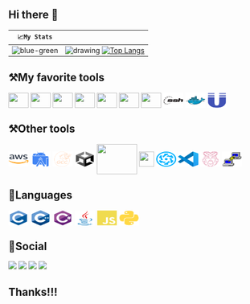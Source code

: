 ## Hi there 👋

[blue-green]: https://github-readme-stats.vercel.app/api?username=Tesla-Sec&show_icons=true&cache_seconds=22600&t&theme=blue-green

| `📈My Stats`||
| -- | :- |
|![blue-green][blue-green] |  <img src="https://github.com/user-attachments/assets/6b0932f8-6cea-4a0b-a8df-44045118943e" alt="drawing" width="300"/> [![Top Langs](https://github-readme-stats.vercel.app/api/top-langs/?username=Tesla-Sec&theme=blue-green)](https://github.com/anuraghazra/github-readme-stats) | 



## ⚒️My favorite tools

<div style="display: inline_block">
  <img align="center" height="30" width="40" src="https://blackarch.org/images/logo/ba-logo.png">
  <img align="center" height="30" width="40" src="https://www.kali.org/images/kali-logo.svg">
  <img align="center" height="30" width="40" src="https://www.kali.org/images/tool-logo-sqlmap.svg">
  <img align="center" height="30" width="40" src="https://www.kali.org/images/tool-logo-metasploit.svg">
  <img align="center" height="30" width="40" src="https://www.kali.org/images/tool-logo-nmap.svg">
  <img align="center" height="30" width="40" src="https://www.kali.org/images/tool-logo-burp.svg">
  <img align="center" height="30" width="40" src="https://www.kali.org/images/tool-logo-wireshark.svg">
  <img align="center" height="30" width="40" src="https://raw.githubusercontent.com/devicons/devicon/refs/heads/master/icons/ssh/ssh-original-wordmark.svg">
  <img align="center" height="30" width="40" src="https://raw.githubusercontent.com/devicons/devicon/refs/heads/master/icons/docker/docker-original.svg">
  <img align="center" height="30" width="40" src="https://raw.githubusercontent.com/devicons/devicon/refs/heads/master/icons/unix/unix-original.svg">
</div>

## ⚒️Other tools

<div style="display: inline_block">
  <img align="center" height="30" width="40" src="https://raw.githubusercontent.com/devicons/devicon/refs/heads/master/icons/amazonwebservices/amazonwebservices-original-wordmark.svg">
  <img align="center" height="30" width="40" src="https://raw.githubusercontent.com/devicons/devicon/refs/heads/master/icons/androidstudio/androidstudio-plain.svg">
  <img align="center" height="30" width="40" src="https://raw.githubusercontent.com/devicons/devicon/refs/heads/master/icons/gcc/gcc-line.svg">
  <img align="center" height="30" width="40" src="https://raw.githubusercontent.com/devicons/devicon/refs/heads/master/icons/unity/unity-original.svg">
  <img align="center" height="60" width="80" src="https://raw.githubusercontent.com/deepseek-ai/DeepSeek-V2/refs/heads/main/figures/logo.svg">
  <img align="center" height="30" width="30" src="https://store-images.s-microsoft.com/image/apps.64314.14423064005243201.ff003f01-b27e-4e67-9aa6-33c671187261.c7133ceb-d688-4f51-b158-23818ec236ff?h=210">
  <img align="center" height="30" width="40" src="https://raw.githubusercontent.com/devicons/devicon/refs/heads/master/icons/quasar/quasar-plain.svg">
  <img align="center" height="30" width="40" src="https://raw.githubusercontent.com/devicons/devicon/refs/heads/master/icons/vscode/vscode-original.svg">
  <img align="center" height="30" width="40" src="https://raw.githubusercontent.com/devicons/devicon/refs/heads/master/icons/raspberrypi/raspberrypi-line.svg">
  <img align="center" height="30" width="40" src="https://raw.githubusercontent.com/devicons/devicon/refs/heads/master/icons/putty/putty-original.svg">
</div>

## 📔Languages

<div style="display: inline_block">
  <img align="center" height="30" width="40" src="https://raw.githubusercontent.com/devicons/devicon/refs/heads/master/icons/c/c-original.svg">
  <img align="center" height="30" width="40" src="https://raw.githubusercontent.com/devicons/devicon/refs/heads/master/icons/cplusplus/cplusplus-original.svg">
  <img align="center" height="30" width="40" src="https://raw.githubusercontent.com/devicons/devicon/refs/heads/master/icons/csharp/csharp-original.svg">
  <img align="center" height="30" width="40" src="https://raw.githubusercontent.com/devicons/devicon/refs/heads/master/icons/java/java-original.svg">
  <img align="center" height="30" width="40" src="https://raw.githubusercontent.com/devicons/devicon/refs/heads/master/icons/javascript/javascript-plain.svg">
  <img align="center" height="30" width="40" src="https://raw.githubusercontent.com/devicons/devicon/refs/heads/master/icons/python/python-plain.svg">
</div>

## 👥Social

<div> 
   <a href="https://ringzer0ctf.com/profile/51253" target="_blank"><img src="https://ringzer0ctf.com/images/logo.png" height="30" target="_blank"></a> 
   <a href="https://discord.com/users/393929773740457987" target="_blank"><img src="https://cdn.prod.website-files.com/6257adef93867e50d84d30e2/6257d23c5fb25be7e0b6e220_Open%20Source%20Projects%20_%20Discord-7.svg" height="30" target="_blank"></a> 
   <a href = "mailto:nicolas.herculano2004@gmail.com"><img src="https://ssl.gstatic.com/ui/v1/icons/mail/rfr/logo_gmail_lockup_dark_1x_r5.png" height="30" target="_blank"></a> 
   <a href="https://www.linkedin.com/in/nicolas-herculano" target="_blank"><img src="https://images.ctfassets.net/h6ufgtwb6nv1/5lHIgLTzfLWN0rHbv4SlVZ/f6463b137d7b1c156c641b090393e04b/LinkedIn_logo_initials.png" height="30" target="_blank"></a> 
  
</div>

## Thanks!!!



